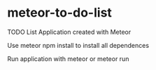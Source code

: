 # meteor-to-do-list
TODO List Application created with Meteor 

Use meteor npm install to install all dependences

Run application with meteor or meteor run
